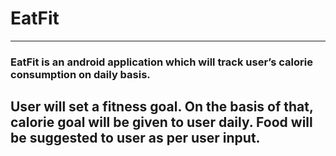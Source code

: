 # EatFit
-----------
### EatFit is an android application which will track user’s calorie consumption on daily basis. 
User will set a fitness goal. On the basis of that, calorie goal will be given to user daily. 
Food will be suggested to user as per user input.
-----------
